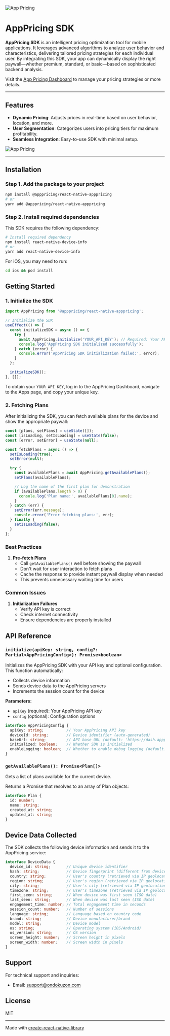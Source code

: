 ![App Pricing](https://dash.apppricing.com/1x.png)

# AppPricing SDK

**AppPricing SDK** is an intelligent pricing optimization tool for mobile applications. It leverages advanced algorithms to analyze user behavior and characteristics, delivering tailored pricing strategies for each individual user. By integrating this SDK, your app can dynamically display the right paywall—whether premium, standard, or basic—based on sophisticated backend analysis.

Visit the [App Pricing Dashboard](https://dash.apppricing.com/) to manage your pricing strategies or more details.

---

## Features

* **Dynamic Pricing**: Adjusts prices in real-time based on user behavior, location, and more.
* **User Segmentation**: Categorizes users into pricing tiers for maximum profitability.
* **Seamless Integration**: Easy-to-use SDK with minimal setup.

![App Pricing](https://dash.apppricing.com/3x.png)

---

## Installation

### Step 1. Add the package to your project

```sh
npm install @apppricing/react-native-apppricing
# or
yarn add @apppricing/react-native-apppricing
```

### Step 2. Install required dependencies

This SDK requires the following dependency:

```sh
# Install required dependency
npm install react-native-device-info
# or
yarn add react-native-device-info
```

For iOS, you may need to run:

```sh
cd ios && pod install
```

## Getting Started

### 1. Initialize the SDK

```js
import AppPricing from '@apppricing/react-native-apppricing';

// Initialize the SDK
useEffect(() => {
  const initializeSDK = async () => {
    try {
      await AppPricing.initialize('YOUR_API_KEY'); // Required: Your API key from AppPricing Dashboard
      console.log('AppPricing SDK initialized successfully');
    } catch (error) {
      console.error('AppPricing SDK initialization failed:', error);
    }
  };

  initializeSDK();
}, []);
```

To obtain your `YOUR_API_KEY`, log in to the AppPricing Dashboard, navigate to the Apps page, and copy your unique key.

### 2. Fetching Plans

After initializing the SDK, you can fetch available plans for the device and show the appropriate paywall:

```js
const [plans, setPlans] = useState([]);
const [isLoading, setIsLoading] = useState(false);
const [error, setError] = useState(null);

const fetchPlans = async () => {
  setIsLoading(true);
  setError(null);

  try {
    const availablePlans = await AppPricing.getAvailablePlans();
    setPlans(availablePlans);

    // Log the name of the first plan for demonstration
    if (availablePlans.length > 0) {
      console.log('Plan name:', availablePlans[0].name);
    }
  } catch (err) {
    setError(err.message);
    console.error('Error fetching plans:', err);
  } finally {
    setIsLoading(false);
  }
};
```

### Best Practices

1. **Pre-fetch Plans**
   * Call `getAvailablePlans()` well before showing the paywall
   * Don't wait for user interaction to fetch plans
   * Cache the response to provide instant paywall display when needed
   * This prevents unnecessary waiting time for users

### Common Issues

1. **Initialization Failures**
   * Verify API key is correct
   * Check internet connectivity
   * Ensure dependencies are properly installed

## API Reference

### `initialize(apiKey: string, config?: Partial<AppPricingConfig>): Promise<boolean>`

Initializes the AppPricing SDK with your API key and optional configuration. This function automatically:
- Collects device information
- Sends device data to the AppPricing servers
- Increments the session count for the device

**Parameters:**
- `apiKey` (required): Your AppPricing API key
- `config` (optional): Configuration options

```ts
interface AppPricingConfig {
  apiKey: string;          // Your AppPricing API key
  deviceId: string;        // Device identifier (auto-generated)
  baseUrl: string;         // API base URL (default: 'https://dash.apppricing.com/api')
  initialized: boolean;    // Whether SDK is initialized
  enableLogging: boolean;  // Whether to enable debug logging (default: true)
}
```

### `getAvailablePlans(): Promise<Plan[]>`

Gets a list of plans available for the current device.

Returns a Promise that resolves to an array of Plan objects:

```ts
interface Plan {
  id: number;
  name: string;
  created_at: string;
  updated_at: string;
}
```

## Device Data Collected

The SDK collects the following device information and sends it to the AppPricing service:

```ts
interface DeviceData {
  device_id: string;       // Unique device identifier
  hash: string;            // Device fingerprint (different from device_id)
  country: string;         // User's country (retrieved via IP geolocation)
  region: string;          // User's region (retrieved via IP geolocation)
  city: string;            // User's city (retrieved via IP geolocation)
  timezone: string;        // User's timezone (retrieved via IP geolocation)
  first_seen: string;      // When device was first seen (ISO date)
  last_seen: string;       // When device was last seen (ISO date)
  engagement_time: number; // Total engagement time in seconds
  session_count: number;   // Number of sessions
  language: string;        // Language based on country code
  brand: string;           // Device manufacturer/brand
  model: string;           // Device model
  os: string;              // Operating system (iOS/Android)
  os_version: string;      // OS version
  screen_height: number;   // Screen height in pixels
  screen_width: number;    // Screen width in pixels
}
```

## Support

For technical support and inquiries:

* Email: support@ondokuzon.com

## License

MIT

---

Made with [create-react-native-library](https://github.com/callstack/react-native-builder-bob)
